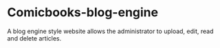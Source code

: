 # Comicbooks-blog-engine

A blog engine style website allows the administrator to upload, edit, read and delete articles. 
